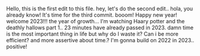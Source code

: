 Hello, this is the first edit to this file.
hey, let's do the second edit..
hola, you already know! It's time for the third commit. booom!
Happy new year! welcome 2023!!! the year of growth...
I'm watching Haary potter and the deathly hallows part 1..
23 minutes have already passed in 2023. damn time is the most important thing in life but why do I waste it? Can i be more efficient? and more assertive about time.?
I'm gonna build on 2022 in 2023.. positive!
